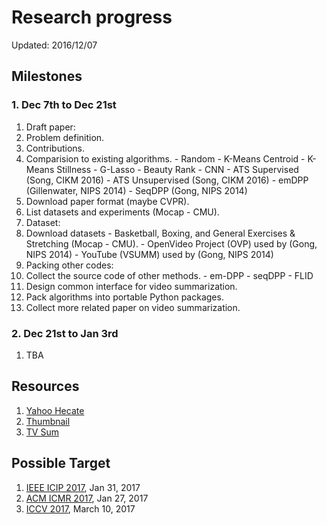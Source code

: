 # Research progress

Updated: 2016/12/07

## Milestones

### 1. Dec 7th to Dec 21st

1. Draft paper:
  1. Problem definition.
  2. Contributions.
  3. Comparision to existing algorithms.
    - Random
    - K-Means Centroid
    - K-Means Stillness
    - G-Lasso
    - Beauty Rank
    - CNN
    - ATS Supervised (Song, CIKM 2016)
    - ATS Unsupervised (Song, CIKM 2016)
    - emDPP (Gillenwater, NIPS 2014)
    - SeqDPP (Gong, NIPS 2014)
  4. Download paper format (maybe CVPR).
  5. List datasets and experiments (Mocap - CMU).
2. Dataset:
  1. Download datasets 
    - Basketball, Boxing, and General Exercises & Stretching (Mocap - CMU).
    - OpenVideo Project (OVP) used by (Gong, NIPS 2014)
    - YouTube (VSUMM) used by (Gong, NIPS 2014)
3. Packing other codes:
  1. Collect the source code of other methods.
    - em-DPP
    - seqDPP
    - FLID
  2. Design common interface for video summarization.
  3. Pack algorithms into portable Python packages.
4. Collect more related paper on video summarization.

### 2. Dec 21st to Jan 3rd

1. TBA




## Resources
1. [Yahoo Hecate](https://github.com/yahoo/hecate)
2. [Thumbnail](https://github.com/yalesong/thumbnail)
3. [TV Sum](https://github.com/yalesong/tvsum)

## Possible Target
1. [IEEE ICIP 2017](http://2017.ieeeicip.org/), Jan 31, 2017
2. [ACM ICMR 2017](http://www.icmr2017.ro/), Jan 27, 2017
3. [ICCV 2017](http://iccv2017.thecvf.com/), March 10, 2017
